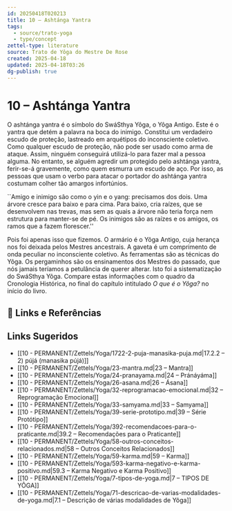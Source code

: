 ```yaml
---
id: 20250418T020213
title: 10 – Ashtánga Yantra
tags:
  - source/trato-yoga
  - type/concept
zettel-type: literature
source: Trato de Yôga do Mestre De Rose
created: 2025-04-18
updated: 2025-04-18T03:26
dg-publish: true
---
```


# 10 – Ashtánga Yantra

O ashtánga yantra é o símbolo do SwáSthya Yôga, o Yôga Antigo. Este é o yantra que detém a palavra na boca do inimigo. Constitui um verdadeiro escudo de proteção, lastreado em arquétipos do inconsciente coletivo. Como qualquer escudo de proteção, não pode ser usado como arma de ataque. Assim, ninguém conseguirá utilizá-lo para fazer mal a pessoa alguma. No entanto, se alguém agredir um protegido pelo ashtánga yantra, ferir-se-á gravemente, como quem esmurra um escudo de aço. Por isso, as pessoas que usam o verbo para atacar o portador do ashtánga yantra costumam colher tão amargos infortúnios.

``Amigo e inimigo são como o yin e o yang: precisamos dos dois. Uma árvore cresce para baixo e para cima. Para baixo, cria raízes, que se desenvolvem nas trevas, mas sem as quais a árvore não teria força nem estrutura para manter-se de pé. Os inimigos são as raízes e os amigos, os ramos que a fazem florescer.''

Pois foi apenas isso que fizemos. O armário é o Yôga Antigo, cuja herança nos foi deixada pelos Mestres ancestrais. A gaveta é um comprimento de onda peculiar no inconsciente coletivo. As ferramentas são as técnicas do Yôga. Os pergaminhos são os ensinamentos dos Mestres do passado, que nós jamais teríamos a petulância de querer alterar. Isto foi a sistematização do SwáSthya Yôga. Compare estas informações com o quadro da Cronologia Histórica, no final do capítulo intitulado *O que é o Yôga?* no início do livro.

## 🔗 Links e Referências

## Links Sugeridos

- [[10 - PERMANENT/Zettels/Yoga/1722-2-puja-manasika-puja.md\|17.2.2 – 2) pújá (manasika pújá)]]
- [[10 - PERMANENT/Zettels/Yoga/23-mantra.md\|23 – Mantra]]
- [[10 - PERMANENT/Zettels/Yoga/24-pranayama.md\|24 – Pránáyáma]]
- [[10 - PERMANENT/Zettels/Yoga/26-asana.md\|26 – Ásana]]
- [[10 - PERMANENT/Zettels/Yoga/32-reprogramacao-emocional.md\|32 – Reprogramação Emocional]]
- [[10 - PERMANENT/Zettels/Yoga/33-samyama.md\|33 – Samyama]]
- [[10 - PERMANENT/Zettels/Yoga/39-serie-prototipo.md\|39 – Série Protótipo]]
- [[10 - PERMANENT/Zettels/Yoga/392-recomendacoes-para-o-praticante.md\|39.2 – Recomendações para o Praticante]]
- [[10 - PERMANENT/Zettels/Yoga/58-outros-conceitos-relacionados.md\|58 – Outros Conceitos Relacionados]]
- [[10 - PERMANENT/Zettels/Yoga/59-karma.md\|59 – Karma]]
- [[10 - PERMANENT/Zettels/Yoga/593-karma-negativo-e-karma-positivo.md\|59.3 – Karma Negativo e Karma Positivo]]
- [[10 - PERMANENT/Zettels/Yoga/7-tipos-de-yoga.md\|7 – TIPOS DE YÔGA]]
- [[10 - PERMANENT/Zettels/Yoga/71-descricao-de-varias-modalidades-de-yoga.md\|7.1 – Descrição de várias modalidades de Yôga]]